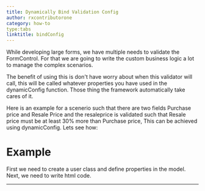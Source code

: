 ```yaml
---
title: Dynamically Bind Validation Config
author: rxcontributorone
category: how-to
type:tabs
linktitle: bindConfig
---
```


While developing large forms, we have multiple needs to validate the FormControl. For that we are going to write the custom business logic a lot to manage the complex scenarios.

The benefit of using this is don't have worry about when this validator will call, this will be called whatever properties you have used in the dynamicConfig function. Those thing the framework automatically take cares of it.

Here is an example for a scenerio such that there are two fields Purchase price and Resale Price and the resaleprice is validated such that Resale price must be at least 30% more than Purchase price, This can be achieved using dynamicConfig. Lets see how:

# Example

<data-scope scope="['decorator']">
First we need to create a user class and define properties in the model.
<div component="app-code" key="bind-complete-model"></div> 
</data-scope>
<div component="app-code" key="bind-complete-component"></div> 
Next, we need to write html code.
<div component="app-code" key="bind-complete-html"></div> 
<div component="app-example-runner" ref-component="app-bind-complete"></div>

***
